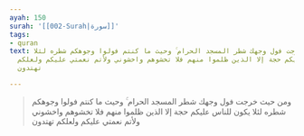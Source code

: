 ```yaml
---
ayah: 150
surah: '[[002-Surah|سورة]]'
tags:
- quran
text: ومن حيث خرجت فول وجهك شطر المسجد الحرام ۚ وحيث ما كنتم فولوا وجوهكم شطره لئلا
  يكون للناس عليكم حجة إلا الذين ظلموا منهم فلا تخشوهم واخشوني ولأتم نعمتي عليكم ولعلكم
  تهتدون

---
```

> ومن حيث خرجت فول وجهك شطر المسجد الحرام ۚ وحيث ما كنتم فولوا وجوهكم شطره لئلا يكون للناس عليكم حجة إلا الذين ظلموا منهم فلا تخشوهم واخشوني ولأتم نعمتي عليكم ولعلكم تهتدون
